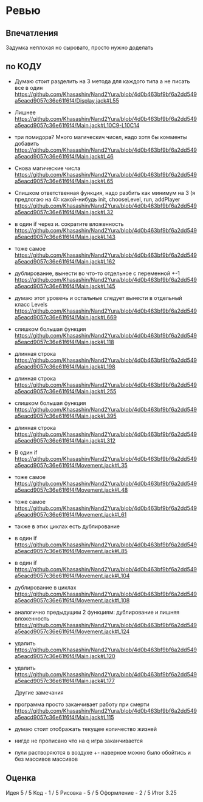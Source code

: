 # Ревью

## Впечатления
Задумка неплохая но сыровато, просто нужно доделать

## по КОДУ 
- Думаю стоит разделить на 3 метода для каждого типа а не писать все в один https://github.com/Khasashin/Nand2Yura/blob/4d0b463bf9bf6a2dd549a5eacd9057c36e61f6f4/Display.jack#L55
- Лишнее https://github.com/Khasashin/Nand2Yura/blob/4d0b463bf9bf6a2dd549a5eacd9057c36e61f6f4/Main.jack#L10C9-L10C14
- три помидора? Много магическич чисел, надо хотя бы комменты добавить https://github.com/Khasashin/Nand2Yura/blob/4d0b463bf9bf6a2dd549a5eacd9057c36e61f6f4/Main.jack#L46
- Снова магические числа https://github.com/Khasashin/Nand2Yura/blob/4d0b463bf9bf6a2dd549a5eacd9057c36e61f6f4/Main.jack#L65
- Слишком ответственная функция, надо разбить как минимум на 3 (я предлогаю на 4):
  какой-нибудь init, chooseLevel, run, addPlayer https://github.com/Khasashin/Nand2Yura/blob/4d0b463bf9bf6a2dd549a5eacd9057c36e61f6f4/Main.jack#L32
- в один if через и. сократите вложенность https://github.com/Khasashin/Nand2Yura/blob/4d0b463bf9bf6a2dd549a5eacd9057c36e61f6f4/Main.jack#L143
- тоже самое https://github.com/Khasashin/Nand2Yura/blob/4d0b463bf9bf6a2dd549a5eacd9057c36e61f6f4/Main.jack#L162
- дублирование, вынести во что-то отдельное с переменной +-1 https://github.com/Khasashin/Nand2Yura/blob/4d0b463bf9bf6a2dd549a5eacd9057c36e61f6f4/Main.jack#L145
- думаю этот уровень и остальные следует вынести в отдельный класс Levels https://github.com/Khasashin/Nand2Yura/blob/4d0b463bf9bf6a2dd549a5eacd9057c36e61f6f4/Main.jack#L669
- слишком большая функция https://github.com/Khasashin/Nand2Yura/blob/4d0b463bf9bf6a2dd549a5eacd9057c36e61f6f4/Main.jack#L118
- длинная строка https://github.com/Khasashin/Nand2Yura/blob/4d0b463bf9bf6a2dd549a5eacd9057c36e61f6f4/Main.jack#L198
- длинная строка https://github.com/Khasashin/Nand2Yura/blob/4d0b463bf9bf6a2dd549a5eacd9057c36e61f6f4/Main.jack#L255
- слишком большая функция https://github.com/Khasashin/Nand2Yura/blob/4d0b463bf9bf6a2dd549a5eacd9057c36e61f6f4/Main.jack#L395
- длинная строка https://github.com/Khasashin/Nand2Yura/blob/4d0b463bf9bf6a2dd549a5eacd9057c36e61f6f4/Main.jack#L312
- В один if https://github.com/Khasashin/Nand2Yura/blob/4d0b463bf9bf6a2dd549a5eacd9057c36e61f6f4/Movement.jack#L35
- тоже самое https://github.com/Khasashin/Nand2Yura/blob/4d0b463bf9bf6a2dd549a5eacd9057c36e61f6f4/Movement.jack#L48
- тоже самое https://github.com/Khasashin/Nand2Yura/blob/4d0b463bf9bf6a2dd549a5eacd9057c36e61f6f4/Movement.jack#L61
- также в этих циклах есть дублирование
- в один if https://github.com/Khasashin/Nand2Yura/blob/4d0b463bf9bf6a2dd549a5eacd9057c36e61f6f4/Movement.jack#L85
- в один if https://github.com/Khasashin/Nand2Yura/blob/4d0b463bf9bf6a2dd549a5eacd9057c36e61f6f4/Movement.jack#L104
- дублирование в циклах https://github.com/Khasashin/Nand2Yura/blob/4d0b463bf9bf6a2dd549a5eacd9057c36e61f6f4/Movement.jack#L108
- аналогично предыдущим 2 функциям: дублирование и лишняя вложенность https://github.com/Khasashin/Nand2Yura/blob/4d0b463bf9bf6a2dd549a5eacd9057c36e61f6f4/Movement.jack#L124
- удалить https://github.com/Khasashin/Nand2Yura/blob/4d0b463bf9bf6a2dd549a5eacd9057c36e61f6f4/Main.jack#L120
- удалить https://github.com/Khasashin/Nand2Yura/blob/4d0b463bf9bf6a2dd549a5eacd9057c36e61f6f4/Main.jack#L177

  Другие замечания
- программа просто заканчивает работу при смерти https://github.com/Khasashin/Nand2Yura/blob/4d0b463bf9bf6a2dd549a5eacd9057c36e61f6f4/Main.jack#L115
- думаю стоит отображать текущее количество жизней
- нигде не прописано что на q игра заканчивается
- пули растворяются в воздухе
+- наверное можно было обойтись и без массивов массивов

## Оценка
Идея 5 / 5
Код - 1 / 5
Рисовка - 5 / 5
Оформление - 2 / 5
Итог 3.25
